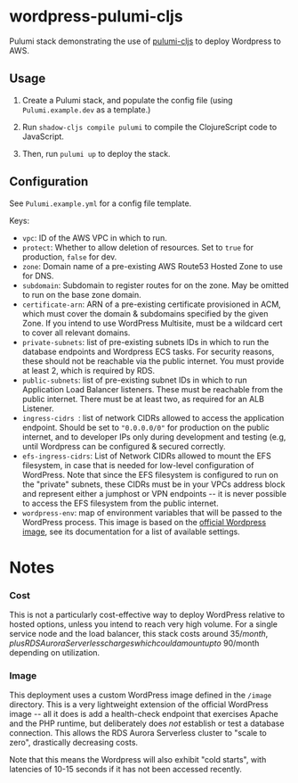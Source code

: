 # wordpress-pulumi-cljs

Pulumi stack demonstrating the use of
[pulumi-cljs](http://github.com/modern-energy/pulumi-cljs) to deploy
Wordpress to AWS.

## Usage

1. Create a Pulumi stack, and populate the config file (using
`Pulumi.example.dev` as a template.)

1. Run `shadow-cljs compile pulumi` to compile the ClojureScript code
to JavaScript.

1. Then, run `pulumi up` to deploy the stack.

## Configuration

See `Pulumi.example.yml` for a config file template.

Keys:

- `vpc`: ID of the AWS VPC in which to run.
- `protect`: Whether to allow deletion of resources. Set to `true` for
production, `false` for dev.
- `zone`: Domain name of a pre-existing AWS Route53 Hosted Zone to use for DNS.
- `subdomain`: Subdomain to register routes for on the zone. May be
omitted to run on the base zone domain.
- `certificate-arn`: ARN of a pre-existing certificate provisioned in ACM, which must cover the domain & subdomains specified by the given Zone. If you intend to use WordPress Multisite, must be a wildcard cert to cover all relevant domains.
- `private-subnets`: list of pre-existing subnets IDs in which to run the database endpoints and Wordpress ECS tasks. For security reasons, these should not be reachable via the public internet. You must provide at least 2, which is required by RDS.
- `public-subnets`: list of pre-existing subnet IDs in which to run Application Load Balancer listeners. These must be reachable from the public internet. There must be at least two, as required for an ALB Listener.
- `ingress-cidrs `: list of network CIDRs allowed to access the
  application endpoint. Should be set to `"0.0.0.0/0"` for production
  on the public internet, and to developer IPs only during development
  and testing (e.g, until Wordpress can be configured & secured correctly.
- `efs-ingress-cidrs`: List of Network CIDRs allowed to mount the EFS
  filesystem, in case that is needed for low-level configuration of
  WordPress. Note that since the EFS filesystem is configured to run
  on the "private" subnets, these CIDRs must be in your VPCs address
  block and represent either a jumphost or VPN endpoints -- it is
  never possible to access the EFS filesystem from the public internet.
- `wordpress-env`: map of environment variables that will be passed to
  the WordPress process. This image is based on the
  [official Wordpress image](https://hub.docker.com/_/wordpress/), see
  its documentation for a list of available settings.

# Notes

### Cost

This is not a particularly cost-effective way to deploy
WordPress relative to hosted options, unless you intend to reach very
high volume. For a single service node and the load balancer, this
stack costs around $35/month, plus RDS Aurora Serverless charges which
could amount up to ~$90/month depending on utilization.

### Image

This deployment uses a custom WordPress image defined in the `/image`
directory. This is a very lightweight extension of the official
WordPress image -- all it does is add a health-check endpoint that
exercises Apache and the PHP runtime, but deliberately does _not_
establish or test a database connection. This allows the RDS Aurora
Serverless cluster to "scale to zero", drastically decreasing costs.

Note that this means the Wordpress will also exhibit "cold starts",
with latencies of 10-15 seconds if it has not been accessed recently.
